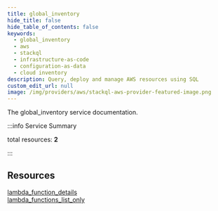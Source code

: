 ```yaml
---
title: global_inventory
hide_title: false
hide_table_of_contents: false
keywords:
  - global_inventory
  - aws
  - stackql
  - infrastructure-as-code
  - configuration-as-data
  - cloud inventory
description: Query, deploy and manage AWS resources using SQL
custom_edit_url: null
image: /img/providers/aws/stackql-aws-provider-featured-image.png
---
```


The global_inventory service documentation.

:::info Service Summary

<div class="row">
<div class="providerDocColumn">
<span>total resources:&nbsp;<b>2</b></span><br />
</div>
</div>

:::

## Resources
<div class="row">
<div class="providerDocColumn">
<a href="/providers/aws/global_inventory/lambda_function_details/">lambda_function_details</a>
</div>
<div class="providerDocColumn">
<a href="/providers/aws/global_inventory/lambda_functions_list_only/">lambda_functions_list_only</a>
</div>
</div>